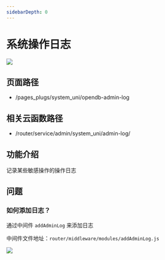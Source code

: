 ```yaml
---
sidebarDepth: 0
---
```


# 系统操作日志

![](https://vkceyugu.cdn.bspapp.com/VKCEYUGU-cf0c5e69-620c-4f3c-84ab-f4619262939f/25dc4a77-9a04-417c-8797-d6e11ed5d311.png)

## 页面路径

* /pages_plugs/system_uni/opendb-admin-log

## 相关云函数路径

* /router/service/admin/system_uni/admin-log/

## 功能介绍

记录某些敏感操作的操作日志

## 问题

### 如何添加日志？

通过中间件 `addAdminLog` 来添加日志

中间件文件地址：`router/middleware/modules/addAdminLog.js`

![](https://vkceyugu.cdn.bspapp.com/VKCEYUGU-cf0c5e69-620c-4f3c-84ab-f4619262939f/09ac0d42-4d37-4270-8d22-3a1bb89dff47.png)



